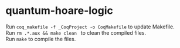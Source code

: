 # quantum-hoare-logic

Run ```coq_makefile -f _CoqProject -o CoqMakefile``` to update Makefile.  
Run ```rm .*.aux && make clean ``` to clean the compiled files.  
Run ```make``` to compile the files.  
